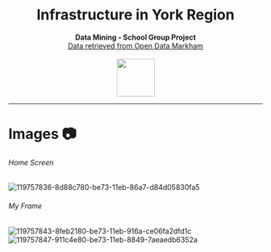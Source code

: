 <h1 align="center"> Infrastructure in York Region</h1>
<p align="center">
  <b>Data Mining - School Group Project</b><br>
    <a href="https://data-markham.opendata.arcgis.com/t">Data retrieved from Open Data Markham</a> 
  <br><br>
  <img src="https://mylifesite.net/wp-content/uploads/2017/01/icon-reports.png" width="75" height="75">

<p/>

---
# Images 📷
###### Home Screen
![119757836-8d88c780-be73-11eb-86a7-d84d05830fa5](https://user-images.githubusercontent.com/76707560/121822224-ed50e200-cc6b-11eb-88de-84e69a8824d6.png)
###### My Frame
![119757843-8feb2180-be73-11eb-916a-ce06fa2dfd1c](https://user-images.githubusercontent.com/76707560/121822225-efb33c00-cc6b-11eb-8a7c-55006e22e7ee.png)
![119757847-911c4e80-be73-11eb-8849-7aeaedb6352a](https://user-images.githubusercontent.com/76707560/121822226-f04bd280-cc6b-11eb-931b-c07ab9bef242.png)
